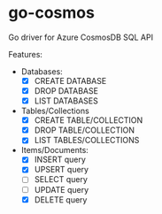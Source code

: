 # go-cosmos
Go driver for Azure CosmosDB SQL API

Features:

- Databases:
  - [x] CREATE DATABASE
  - [x] DROP DATABASE
  - [x] LIST DATABASES
- Tables/Collections
  - [x] CREATE TABLE/COLLECTION
  - [x] DROP TABLE/COLLECTION
  - [x] LIST TABLES/COLLECTIONS
- Items/Documents:
  - [x] INSERT query
  - [x] UPSERT query
  - [ ] SELECT query
  - [ ] UPDATE query
  - [x] DELETE query
